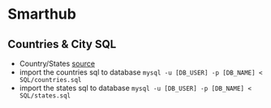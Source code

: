 # Smarthub
## Countries & City SQL
- Country/States [source](https://github.com/dr5hn/countries-states-cities-database)
- import the countries sql to database `mysql -u [DB_USER] -p [DB_NAME] < SQL/countries.sql`
- import the states sql to database `mysql -u [DB_USER] -p [DB_NAME] < SQL/states.sql`